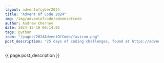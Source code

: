 ```yaml
---
layout: adventofcyber2024
title: "Advent Of Code 2024"
img: /img/adventofcode/adventofcode
author: Andrew Cherney
date: 2024-12-10 00:14:02
tags: python
icon: "/pages/2024AdventOfCode/favicon.png"
post_description: "25 days of coding challenges, found at https://adventofcode.com/ and solved by me in Python. Click any day of the calendar above to see the respective challenge and solution."
---
```



{{ page.post_description }}




